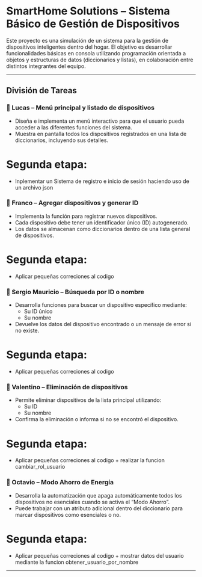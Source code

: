 #  SmartHome Solutions – Sistema Básico de Gestión de Dispositivos

Este proyecto es una simulación de un sistema para la gestión de dispositivos inteligentes dentro del hogar. El objetivo es desarrollar funcionalidades básicas en consola utilizando programación orientada a objetos y estructuras de datos (diccionarios y listas), en colaboración entre distintos integrantes del equipo.

---

##  División de Tareas

### 🔹 Lucas – Menú principal y listado de dispositivos
- Diseña e implementa un menú interactivo para que el usuario pueda acceder a las diferentes funciones del sistema.
- Muestra en pantalla todos los dispositivos registrados en una lista de diccionarios, incluyendo sus detalles.

# Segunda etapa:
- Inplementar un	Sistema de registro e inicio de sesión haciendo uso de un archivo json

### 🔹 Franco – Agregar dispositivos y generar ID
- Implementa la función para registrar nuevos dispositivos.
- Cada dispositivo debe tener un identificador único (ID) autogenerado.
- Los datos se almacenan como diccionarios dentro de una lista general de dispositivos.

# Segunda etapa:
- Aplicar pequeñas correciones al codigo

### 🔹 Sergio Mauricio – Búsqueda por ID o nombre
- Desarrolla funciones para buscar un dispositivo específico mediante:
  - Su ID único
  - Su nombre
- Devuelve los datos del dispositivo encontrado o un mensaje de error si no existe.

# Segunda etapa:
- Aplicar pequeñas correciones al codigo

### 🔹 Valentino – Eliminación de dispositivos
- Permite eliminar dispositivos de la lista principal utilizando:
  - Su ID
  - Su nombre
- Confirma la eliminación o informa si no se encontró el dispositivo.

# Segunda etapa:
- Aplicar pequeñas correciones al codigo + realizar la funcion cambiar_rol_usuario

### 🔹 Octavio – Modo Ahorro de Energía
- Desarrolla la automatización que apaga automáticamente todos los dispositivos no esenciales cuando se activa el “Modo Ahorro”.
- Puede trabajar con un atributo adicional dentro del diccionario para marcar dispositivos como esenciales o no.

# Segunda etapa:
- Aplicar pequeñas correciones al codigo + mostrar datos del usuario mediante la funcion obtener_usuario_por_nombre
---


